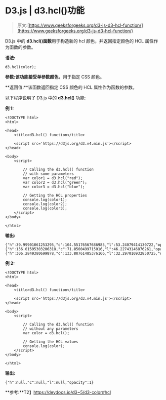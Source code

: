 # D3.js | d3.hcl()功能

> 原文:[https://www.geeksforgeeks.org/d3-js-d3-hcl-function/](https://www.geeksforgeeks.org/d3-js-d3-hcl-function/)

D3.js 中的 **d3.hcl()函数**用于构造新的 hcl 颜色，并返回指定颜色的 HCL 属性作为函数的参数。

**语法:**

```
d3.hcl(color);
```

**参数:**该功能接受单参数**颜色**，用于指定 CSS 颜色。

**返回值:**该函数返回指定 CSS 颜色的 HCL 属性作为函数的参数。

以下程序说明了 D3.js 中的 **d3.hcl()** 功能:

**例 1:**

```
<!DOCTYPE html>
<html>

<head>
    <title>d3.hcl() function</title>

    <script src='https://d3js.org/d3.v4.min.js'></script>
</head>

<body>
    <script>

        // Calling the d3.hcl() function
        // with some parameters
        var color1 = d3.hcl("red");
        var color2 = d3.hcl("green");
        var color3 = d3.hcl("blue");

        // Getting the HCL properties
        console.log(color1);
        console.log(color2);
        console.log(color3);
    </script>
</body>

</html>
```

**输出:**

```
{"h":39.99901061253295,"c":104.55176567686985,"l":53.24079414130722,"opacity":1}
{"h":136.01595303206318,"c":71.8500499715016,"l":46.22743146876261,"opacity":1}
{"h":306.2849380699878,"c":133.80761485376166,"l":32.297010932850725,"opacity":1}

```

**例 2:**

```
<!DOCTYPE html>
<html>

<head>
    <title>d3.hcl() function</title>

    <script src='https://d3js.org/d3.v4.min.js'></script>
</head>

<body>
    <script>

        // Calling the d3.hcl() function
        // without any parameters
        var color = d3.hcl();

        // Getting the HCL values
        console.log(color);
    </script>
</body>

</html>
```

**输出:**

```
{"h":null,"c":null,"l":null,"opacity":1}

```

**参考:**T2】https://devdocs.io/d3~5/d3-color#hcl